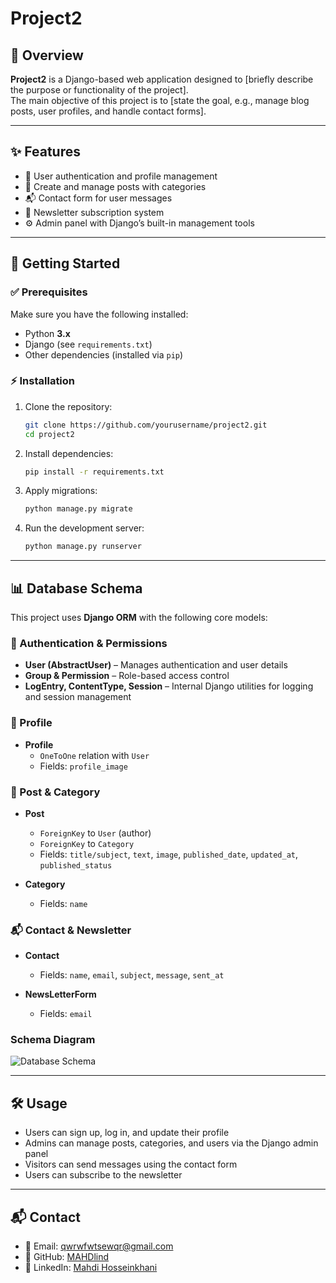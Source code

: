 # Project2

## 📌 Overview
**Project2** is a Django-based web application designed to [briefly describe the purpose or functionality of the project].  
The main objective of this project is to [state the goal, e.g., manage blog posts, user profiles, and handle contact forms].  

---

## ✨ Features
- 🔐 User authentication and profile management  
- 📝 Create and manage posts with categories  
- 📬 Contact form for user messages  
- 📢 Newsletter subscription system  
- ⚙️ Admin panel with Django’s built-in management tools  

---

## 🚀 Getting Started

### ✅ Prerequisites
Make sure you have the following installed:
- Python **3.x**
- Django (see `requirements.txt`)
- Other dependencies (installed via `pip`)

### ⚡ Installation
1. Clone the repository:
   ```bash
   git clone https://github.com/yourusername/project2.git
   cd project2
   ```
2. Install dependencies:
   ```bash
   pip install -r requirements.txt
   ```
3. Apply migrations:
   ```bash
   python manage.py migrate
   ```
4. Run the development server:
   ```bash
   python manage.py runserver
   ```

---

## 📊 Database Schema

This project uses **Django ORM** with the following core models:

### 🔐 Authentication & Permissions
- **User (AbstractUser)** – Manages authentication and user details  
- **Group & Permission** – Role-based access control  
- **LogEntry, ContentType, Session** – Internal Django utilities for logging and session management  

### 👤 Profile
- **Profile**  
  - `OneToOne` relation with `User`  
  - Fields: `profile_image`  

### 📝 Post & Category
- **Post**  
  - `ForeignKey` to `User` (author)  
  - `ForeignKey` to `Category`  
  - Fields: `title/subject`, `text`, `image`, `published_date`, `updated_at`, `published_status`  

- **Category**  
  - Fields: `name`  

### 📬 Contact & Newsletter
- **Contact**  
  - Fields: `name`, `email`, `subject`, `message`, `sent_at`  

- **NewsLetterForm**  
  - Fields: `email`  

### Schema Diagram
![Database Schema](myapp_models.png)

---

## 🛠️ Usage
- Users can sign up, log in, and update their profile  
- Admins can manage posts, categories, and users via the Django admin panel  
- Visitors can send messages using the contact form  
- Users can subscribe to the newsletter  

---

## 📬 Contact
- 📧 Email: [qwrwfwtsewqr@gmail.com](mailto:qwrwfwtsewqr@gmail.com)  
- 🐙 GitHub: [MAHDlind](https://github.com/MAHDlind)  
- 💼 LinkedIn: [Mahdi Hosseinkhani](https://www.linkedin.com/in/mahdi-hosseinkhani-4551202a4)  
